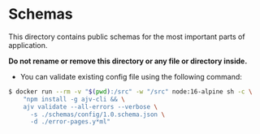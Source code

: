 # Schemas

This directory contains public schemas for the most important parts of application.

**Do not rename or remove this directory or any file or directory inside.**

- You can validate existing config file using the following command:

 ```bash
 $ docker run --rm -v "$(pwd):/src" -w "/src" node:16-alpine sh -c \
     "npm install -g ajv-cli && \
     ajv validate --all-errors --verbose \
       -s ./schemas/config/1.0.schema.json \
       -d ./error-pages.y*ml"
 ```
